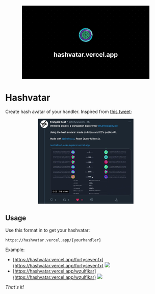 <p align="center">
    <img width="400" src="docs/hashvatar.png" />
</p>

# Hashvatar

Create hash avatar of your handler. Inspired from [this tweet](https://twitter.com/fortysevenfx/status/1383760179632566273?s=20):

<p align="center">
    <img width="300" src="docs/hashvatar-tweet.jpg">
</p>

## Usage

Use this format in to get your hashvatar:

```
https://hashvatar.vercel.app/{yourhandler}
```

Example:

- [https://hashvatar.vercel.app/fortysevenfx](https://hashvatar.vercel.app/fortysevenfx)
  <img width="50" src="https://hashvatar.vercel.app/fortysevenfx"/>
- [https://hashvatar.vercel.app/wzulfikar](https://hashvatar.vercel.app/wzulfikar)
  <img width="50" src="https://hashvatar.vercel.app/wzulfikar"/>

_That's it!_
